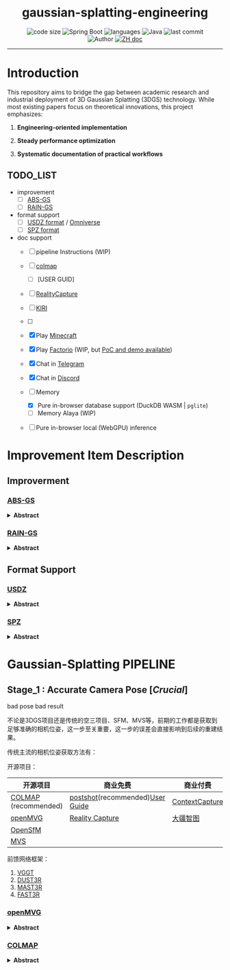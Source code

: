 <h1 align="center">gaussian-splatting-engineering</h1>
<p align="center">
  <img src="https://img.shields.io/github/languages/code-size/nanchengcyu/TechMindWave-backend" alt="code size"/>
  <img src="https://img.shields.io/badge/Spring%20Boot-2.5.4-brightgreen" alt="Spring Boot"/>
  <img src="https://img.shields.io/github/languages/count/nanchengcyu/TechMindWave-backend" alt="languages"/>
  <img src="https://img.shields.io/badge/Java-8-blue" alt="Java"/>
  <img src="https://img.shields.io/github/last-commit/nanchengcyu/TechMindWave-backend" alt="last commit"/><br>
  <img src="https://img.shields.io/badge/Author-nanchengyu-orange" alt="Author" />
  <a href="docs/README_ZH.md"><img src="https://img.shields.io/badge/Doc-中文版-white.svg" alt="ZH doc"/></a>
</p>
<hr>

# Introduction
  This repository aims to bridge the gap between academic research and industrial deployment of 3D Gaussian Splatting (3DGS) technology. While most existing papers focus on theoretical innovations, this project emphasizes:
1. **Engineering-oriented implementation**
   
2. **Steady performance optimization**
   
3. **Systematic documentation of practical workflows**

## TODO_LIST
- improvement
  - [ ] [ABS-GS](https://github.com/TY424/AbsGS)
  - [ ] [RAIN-GS](https://github.com/whuhxb/RAIN-GS)
- format support
  - [ ] [USDZ format](https://github.com/nv-tlabs/3dgrut) / [Omniverse](https://docs.nvidia.com/omniverse/index.html#get-started)
  - [ ] [SPZ format](https://github.com/nv-tlabs/3dgrut)
- doc support
  - [ ] pipeline Instructions (WIP)
  - [ ] [colmap](https://github.com/TY424/AbsGS)
    - [ ] [USER GUID]
  - [ ] [RealityCapture](https://github.com/TY424/AbsGS)
  - [ ] [KIRI](https://github.com/TY424/AbsGS)
  - [ ] 
  - [x] Play [Minecraft](https://www.minecraft.net)
  - [x] Play [Factorio](https://www.factorio.com) (WIP, but [PoC and demo available](https://github.com/moeru-ai/airi-factorio))
  - [x] Chat in [Telegram](https://telegram.org)
  - [x] Chat in [Discord](https://discord.com)
  - [ ] Memory
    - [x] Pure in-browser database support (DuckDB WASM | `pglite`)
    - [ ] Memory Alaya (WIP)
  - [ ] Pure in-browser local (WebGPU) inference


# Improvement Item Description
## Improverment
### [ABS-GS](https://github.com/TY424/AbsGS)
<details>
<summary><span style="font-weight: bold;">Abstract</span></summary>
Reveal that the original adaptive density control strategy in 3D Gaussian Splatting (3D-GS) has the flaw of gradient collision which results in degradation, and propose homodirectional gradient as the guidance for densification.
</details>

### [RAIN-GS](https://github.com/whuhxb/RAIN-GS)
<details>
<summary><span style="font-weight: bold;">Abstract</span></summary>
Reveal that the original adaptive density control strategy in 3D Gaussian Splatting (3D-GS) has the flaw of gradient collision which results in degradation, and propose homodirectional gradient as the guidance for densification.
</details>

## Format Support
### [USDZ](https://github.com/nv-tlabs/3dgrut)
<details>
<summary><span style="font-weight: bold;">Abstract</span></summary>
Reveal that the original adaptive density control strategy in 3D Gaussian Splatting (3D-GS) has the flaw of gradient collision which results in degradation, and propose homodirectional gradient as the guidance for densification.
</details>


### [SPZ]()
<details>
<summary><span style="font-weight: bold;">Abstract</span></summary>
Reveal that the original adaptive density control strategy in 3D Gaussian Splatting (3D-GS) has the flaw of gradient collision which results in degradation, and propose homodirectional gradient as the guidance for densification.
</details>


# Gaussian-Splatting PIPELINE
## Stage_1 : Accurate Camera Pose [*Crucial*]
bad pose bad result

不论是3DGS项目还是传统的空三项目、SFM、MVS等，前期的工作都是获取到足够准确的相机位姿，这一步至关重要，这一步的误差会直接影响到后续的重建结果。

传统主流的相机位姿获取方法有：

开源项目：

开源项目 | 商业免费 | 商业付费 | 移动端
 ---- | ---- | ---- | ----
 [COLMAP](https://github.com/colmap/colmap) (recommended) | [postshot](https://www.jawset.com/)(recommended)[User Guide](https://www.jawset.com/docs/d/Postshot+User+Guide)| [ContextCapture](https://www.contextcapture.com) | [KIRI](https://www.kiri.com)(recommended) 
 [openMVG](https://github.com/openMVG/openMVG) | [Reality Capture](https://www.realitycapture.com) | [大疆智图](https://www.dji.com/cn/products/enterprise/3d-surveying)|[Polyscam](https://www.polyscanner.com)
 [OpenSfM](https://github.com/mapillary/OpenSfM) |  | |[matterport](https://www.matterport.com)
 [MVS](https://github.com/colmap/colmap) |  | |


前馈网络框架：
1. [VGGT](https://github.com/autonomousvision/vggt)
2. [DUST3R](https://github.com/autonomousvision/duster)
3. [MAST3R](https://github.com/autonomousvision/master)
4. [FAST3R](https://github.com/autonomousvision/FASTER)
  


### [openMVG](https://github.com/openMVG/openMVG)
<details>
<summary><span style="font-weight: bold;">Abstract</span></summary>
Reveal that the original adaptive density control strategy in 3D Gaussian Splatting (3D-GS) has the flaw of gradient collision which results in degradation, and propose homodirectional gradient as the guidance for densification.
</details>

### [COLMAP](https://github.com/colmap/colmap)
<details>
<summary><span style="font-weight: bold;">Abstract</span></summary>


### Image Pose
### [openMVG](https://github.com/openMVG/openMVG)
<details>
<summary><span style="font-weight: bold;">Abstract</span></summary>
Reveal that the original adaptive density control strategy in 3D Gaussian Splatting (3D-GS) has the flaw of gradient collision which results in degradation, and propose homodirectional gradient as the guidance for densification.
</details>

### [COLMAP](https://github.com/colmap/colmap)
<details>
<summary><span style="font-weight: bold;">Abstract</span></summary>
We have limited resources for maintaining and updating the code. However, we have added a few new features since the original release that are inspired by some of the excellent work many other researchers have been doing on 3DGS. We will be adding other features within the ability of our resources.
</details>

## Stage_2 : Gaussian Splatting Training

**Update of October 2024**: We integrated [training speed acceleration](#training-speed-acceleration) and made it compatible with [depth regularization](#depth-regularization), [anti-aliasing](#anti-aliasing) and [exposure compensation](#exposure-compensation). We have enhanced the SIBR real time viewer by correcting bugs and adding features in the [Top View](#sibr-top-view) that allows visualization of input and user cameras.

## Stage_3 : Gaussian Splatting Application
### [SIBR](https://github.com/graphdeco-inria/sibr)
<details>
<summary><span style="font-weight: bold;">Abstract</span></summary>
</details>



## FAQ
- *Where do I get data sets, e.g., those referenced in ```full_eval.py```?* The MipNeRF360 data set is provided by the authors of the original paper on the project site. Note that two of the data sets cannot be openly shared and require you to consult the authors directly. For Tanks&Temples and Deep Blending, please use the download links provided at the top of the page. Alternatively, you may access the cloned data (status: August 2023!) from [HuggingFace](https://huggingface.co/camenduru/gaussian-splatting)


- *How can I use this for a much larger dataset, like a city district?* The current method was not designed for these, but given enough memory, it should work out. However, the approach can struggle in multi-scale detail scenes (extreme close-ups, mixed with far-away shots). This is usually the case in, e.g., driving data sets (cars close up, buildings far away). For such scenes, you can lower the ```--position_lr_init```, ```--position_lr_final``` and ```--scaling_lr``` (x0.3, x0.1, ...). The more extensive the scene, the lower these values should be. Below, we use default learning rates (left) and ```--position_lr_init 0.000016 --scaling_lr 0.001"``` (right).

| ![Default learning rate result](assets/worse.png "title-1") <!-- --> | <!-- --> ![Reduced learning rate result](assets/better.png "title-2") |
| --- | --- |

- *I'm on Windows and I can't manage to build the submodules, what do I do?* Consider following the steps in the excellent video tutorial [here](https://www.youtube.com/watch?v=UXtuigy_wYc), hopefully they should help. The order in which the steps are done is important! Alternatively, consider using the linked Colab template.

- *It still doesn't work. It says something about ```cl.exe```. What do I do?* User Henry Pearce found a workaround. You can you try adding the visual studio path to your environment variables (your version number might differ);
```C:\Program Files (x86)\Microsoft Visual Studio\2019\Community\VC\Tools\MSVC\14.29.30133\bin\Hostx64\x64```
Then make sure you start a new conda prompt and cd to your repo location and try this;
```
conda activate gaussian_splatting
cd <dir_to_repo>/gaussian-splatting
pip install submodules\diff-gaussian-rasterization
pip install submodules\simple-knn
```

- *I'm on macOS/Puppy Linux/Greenhat and I can't manage to build, what do I do?* Sorry, we can't provide support for platforms outside of the ones we list in this README. Consider using the linked Colab template.

- *I don't have 24 GB of VRAM for training, what do I do?* The VRAM consumption is determined by the number of points that are being optimized, which increases over time. If you only want to train to 7k iterations, you will need significantly less. To do the full training routine and avoid running out of memory, you can increase the ```--densify_grad_threshold```, ```--densification_interval``` or reduce the value of ```--densify_until_iter```. Note however that this will affect the quality of the result. Also try setting ```--test_iterations``` to ```-1``` to avoid memory spikes during testing. If ```--densify_grad_threshold``` is very high, no densification should occur and training should complete if the scene itself loads successfully.

- *24 GB of VRAM for reference quality training is still a lot! Can't we do it with less?* Yes, most likely. By our calculations it should be possible with **way** less memory (~8GB). If we can find the time we will try to achieve this. If some PyTorch veteran out there wants to tackle this, we look forward to your pull request!


- *How can I use the differentiable Gaussian rasterizer for my own project?* Easy, it is included in this repo as a submodule ```diff-gaussian-rasterization```. Feel free to check out and install the package. It's not really documented, but using it from the Python side is very straightforward (cf. ```gaussian_renderer/__init__.py```).

- *Wait, but ```<insert feature>``` isn't optimized and could be much better?* There are several parts we didn't even have time to think about improving (yet). The performance you get with this prototype is probably a rather slow baseline for what is physically possible.

- *Something is broken, how did this happen?* We tried hard to provide a solid and comprehensible basis to make use of the paper's method. We have refactored the code quite a bit, but we have limited capacity to test all possible usage scenarios. Thus, if part of the website, the code or the performance is lacking, please create an issue. If we find the time, we will do our best to address it.

# Project Title

One Paragraph of project description goes here

## Getting Started

These instructions will get you a copy of the project up and running on your local machine for development and testing purposes. See deployment for notes on how to deploy the project on a live system.

### Prerequisites

What things you need to install the software and how to install them

```
Give examples
```

### Installing

A step by step series of examples that tell you how to get a development env running

Say what the step will be

```
Give the example
```

And repeat

```
until finished
```

End with an example of getting some data out of the system or using it for a little demo

## Running the tests

Explain how to run the automated tests for this system

### Break down into end to end tests

Explain what these tests test and why

```
Give an example
```

### And coding style tests

Explain what these tests test and why

```
Give an example
```

## Deployment

Add additional notes about how to deploy this on a live system

## Built With

* [Dropwizard](http://www.dropwizard.io/1.0.2/docs/) - The web framework used
* [Maven](https://maven.apache.org/) - Dependency Management
* [ROME](https://rometools.github.io/rome/) - Used to generate RSS Feeds

## Contributing

Please read [CONTRIBUTING.md](https://gist.github.com/PurpleBooth/b24679402957c63ec426) for details on our code of conduct, and the process for submitting pull requests to us.

## Versioning

We use [SemVer](http://semver.org/) for versioning. For the versions available, see the [tags on this repository](https://github.com/your/project/tags). 

## Authors

* **Billie Thompson** - *Initial work* - [PurpleBooth](https://github.com/PurpleBooth)

See also the list of [contributors](https://github.com/your/project/contributors) who participated in this project.

## License

This project is licensed under the MIT License - see the [LICENSE.md](LICENSE.md) file for details

## Acknowledgments

* Hat tip to anyone whose code was used
* Inspiration
* etc

